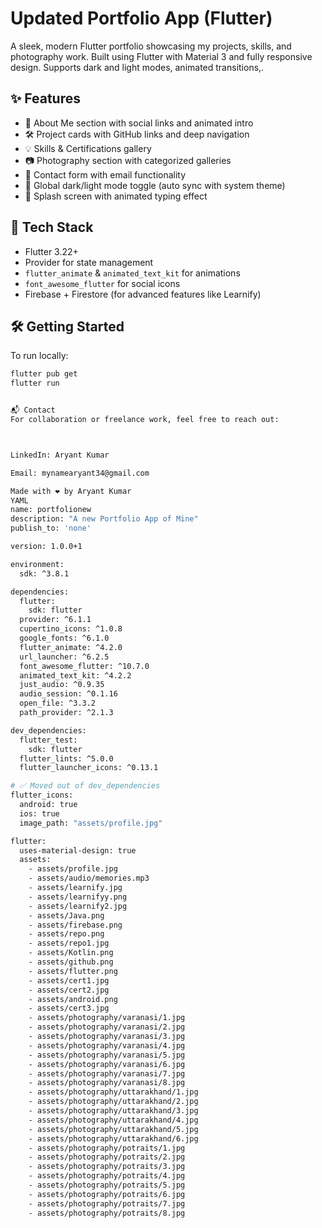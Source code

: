 # Updated Portfolio App (Flutter)

A sleek, modern Flutter portfolio showcasing my projects, skills, and photography work. Built using Flutter with Material 3 and fully responsive design. Supports dark and light modes, animated transitions,.

## ✨ Features

- 📱 About Me section with social links and animated intro
- 🛠️ Project cards with GitHub links and deep navigation
- 💡 Skills & Certifications gallery
- 📷 Photography section with categorized galleries
- 📨 Contact form with email functionality
- 🎨 Global dark/light mode toggle (auto sync with system theme)
- 🚀 Splash screen with animated typing effect

## 🔧 Tech Stack

- Flutter 3.22+
- Provider for state management
- `flutter_animate` & `animated_text_kit` for animations
- `font_awesome_flutter` for social icons
- Firebase + Firestore (for advanced features like Learnify)

## 🛠 Getting Started

To run locally:

```bash
flutter pub get
flutter run


📬 Contact
For collaboration or freelance work, feel free to reach out:



LinkedIn: Aryant Kumar

Email: mynamearyant34@gmail.com

Made with ❤️ by Aryant Kumar
YAML
name: portfolionew
description: "A new Portfolio App of Mine"
publish_to: 'none'

version: 1.0.0+1

environment:
  sdk: ^3.8.1

dependencies:
  flutter:
    sdk: flutter
  provider: ^6.1.1
  cupertino_icons: ^1.0.8
  google_fonts: ^6.1.0
  flutter_animate: ^4.2.0
  url_launcher: ^6.2.5
  font_awesome_flutter: ^10.7.0
  animated_text_kit: ^4.2.2
  just_audio: ^0.9.35
  audio_session: ^0.1.16
  open_file: ^3.3.2
  path_provider: ^2.1.3

dev_dependencies:
  flutter_test:
    sdk: flutter
  flutter_lints: ^5.0.0
  flutter_launcher_icons: ^0.13.1

# ✅ Moved out of dev_dependencies
flutter_icons:
  android: true
  ios: true
  image_path: "assets/profile.jpg"

flutter:
  uses-material-design: true
  assets:
    - assets/profile.jpg
    - assets/audio/memories.mp3
    - assets/learnify.jpg
    - assets/learnifyy.png
    - assets/learnify2.jpg
    - assets/Java.png
    - assets/firebase.png
    - assets/repo.png
    - assets/repo1.jpg
    - assets/Kotlin.png
    - assets/github.png
    - assets/flutter.png
    - assets/cert1.jpg
    - assets/cert2.jpg
    - assets/android.png
    - assets/cert3.jpg
    - assets/photography/varanasi/1.jpg
    - assets/photography/varanasi/2.jpg
    - assets/photography/varanasi/3.jpg
    - assets/photography/varanasi/4.jpg
    - assets/photography/varanasi/5.jpg
    - assets/photography/varanasi/6.jpg
    - assets/photography/varanasi/7.jpg
    - assets/photography/varanasi/8.jpg
    - assets/photography/uttarakhand/1.jpg
    - assets/photography/uttarakhand/2.jpg
    - assets/photography/uttarakhand/3.jpg
    - assets/photography/uttarakhand/4.jpg
    - assets/photography/uttarakhand/5.jpg
    - assets/photography/uttarakhand/6.jpg
    - assets/photography/potraits/1.jpg
    - assets/photography/potraits/2.jpg
    - assets/photography/potraits/3.jpg
    - assets/photography/potraits/4.jpg
    - assets/photography/potraits/5.jpg
    - assets/photography/potraits/6.jpg
    - assets/photography/potraits/7.jpg
    - assets/photography/potraits/8.jpg
